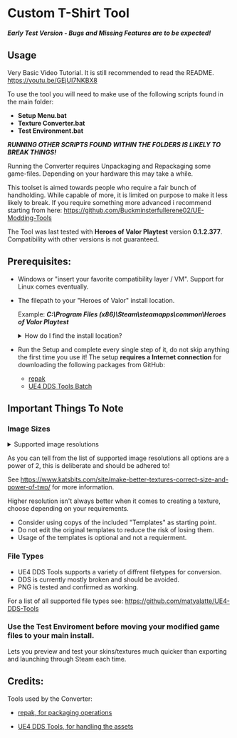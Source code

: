 # Custom T-Shirt Tool

***Early Test Version - Bugs and Missing Features are to be expected!***

## Usage

Very Basic Video Tutorial. It is still recommended to read the README.
https://youtu.be/GEjUI7NKBX8

To use the tool you will need to make use of the following scripts found in the main folder:

- **Setup Menu.bat**
- **Texture Converter.bat**
- **Test Environment.bat**

***RUNNING OTHER SCRIPTS FOUND WITHIN THE FOLDERS IS LIKELY TO BREAK THINGS!***

Running the Converter requires Unpackaging and Repackaging some game-files. Depending on your hardware this may take a while.

This toolset is aimed towards people who require a fair bunch of handholding. While capable of more, it is limited on purpose to make it less likely to break. If you require something more advanced i recommend starting from here: https://github.com/Buckminsterfullerene02/UE-Modding-Tools


The Tool was last tested with **Heroes of Valor Playtest** version **0.1.2.377**. Compatibility with other versions is not guaranteed.


## Prerequisites:

- Windows or "insert your favorite compatibility layer / VM". Support for Linux comes eventually.

- The filepath to your "Heroes of Valor" install location.
    
    Example: ***C:\Program Files (x86)\Steam\steamapps\common\Heroes of Valor Playtest***

    <details>
        <summary>How do I find the install location?</summary>
        <ul>
            <li>Launch the <strong>Steam client</strong> on your computer</li>
            <li>Click on <strong>Library</strong> to see all installed games</li>
            <li>Right-click on <strong>Heroes of Valor Playtest</strong></li>
            <li>Select <strong>Properties</strong> from the context menu</li>
            <li>In the Properties window, go to the <strong>Installed Files</strong> tab</li>
            <li>Click on the <strong>Browse...</strong> button</li>
            <li>Right-click <strong>Heroes of Valor Playtest</strong> in the address bar. Click copy address</li>
        </ul>
    </details>

- Run the Setup and complete every single step of it, do not skip anything the first time you use it! The setup **requires a Internet connection** for downloading the following packages from GitHub:

	- [repak](https://github.com/trumank/repak/releases/tag/v0.2.2)
	- [UE4 DDS Tools Batch](https://github.com/matyalatte/UE4-DDS-Tools/releases/tag/v0.6.1)

## Important Things To Note

### Image Sizes

<details>
        <summary>Supported image resolutions</summary>
        <ul>
            <li>128x128</li>
            <li>256x256</li>
            <li>512x512</li>
            <li>1024x1024</li>
            <li>2048x2028</li>
            <li>4096x4096</li>
        </ul>
    </details>

As you can tell from the list of supported image resolutions all options are a power of 2, this is deliberate and should be adhered to!

See https://www.katsbits.com/site/make-better-textures-correct-size-and-power-of-two/ for more information.

Higher resolution isn't always better when it comes to creating a texture, choose depending on your requirements.

- Consider using copys of the included "Templates" as starting point.
- Do not edit the original templates to reduce the risk of losing them.
- Usage of the templates is optional and not a requierment.

### File Types

- UE4 DDS Tools supports a variety of diffrent filetypes for conversion.
- DDS is currently mostly broken and should be avoided.
- PNG is tested and confirmed as working.

For a list of all supported file types see: https://github.com/matyalatte/UE4-DDS-Tools


### Use the Test Enviroment before moving your modified game files to your main install.

Lets you preview and test your skins/textures much quicker than exporting and launching through Steam each time.


## Credits:

Tools used by the Converter:

- [repak, for packaging operations](https://github.com/trumank/repak)

- [UE4 DDS Tools, for handling the assets](https://github.com/matyalatte/UE4-DDS-Tools)
